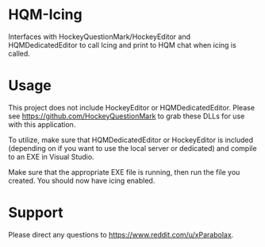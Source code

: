 # HQM-Icing
Interfaces with HockeyQuestionMark/HockeyEditor and HQMDedicatedEditor to call Icing and print to HQM chat when icing is called.

# Usage
This project does not include HockeyEditor or HQMDedicatedEditor. Please see https://github.com/HockeyQuestionMark to grab these DLLs for use with this application.

To utilize, make sure that HQMDedicatedEditor or HockeyEditor is included (depending on if you want to use the local server or dedicated) and compile to an EXE in Visual Studio.

Make sure that the appropriate EXE file is running, then run the file you created. You should now have icing enabled.

# Support
Please direct any questions to https://www.reddit.com/u/xParabolax.
